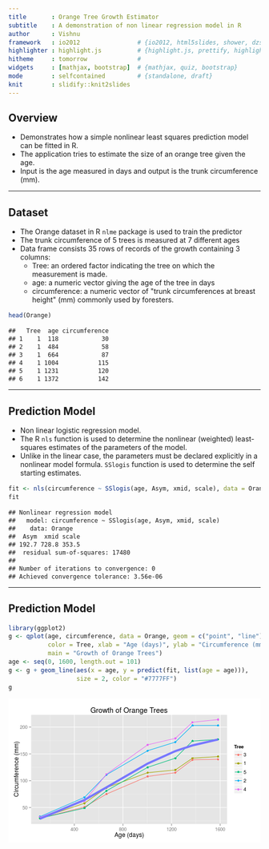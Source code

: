 ```yaml
---
title       : Orange Tree Growth Estimator
subtitle    : A demonstration of non linear regression model in R 
author      : Vishnu
framework   : io2012                # {io2012, html5slides, shower, dzslides, ...}
highlighter : highlight.js          # {highlight.js, prettify, highlight}
hitheme     : tomorrow              # 
widgets     : [mathjax, bootstrap]  # {mathjax, quiz, bootstrap}
mode        : selfcontained         # {standalone, draft}
knit        : slidify::knit2slides
---
```



## Overview

- Demonstrates how a simple nonlinear least squares prediction model can be fitted
in R.
- The application tries to estimate the size of an orange tree given the age.
- Input is the age measured in days and output is the trunk circumference (mm).

---

## Dataset

- The Orange dataset in R `nlme` package is used to train the predictor
- The trunk circumference of 5 trees is measured at 7 different  ages
- Data frame consists 35 rows of records of the growth containing 3 columns:
    * Tree: an ordered factor indicating the tree on which the measurement is made.
    * age: a numeric vector giving the age of the tree in days
    * circumference: a numeric vector of "trunk circumferences at breast height" (mm) commonly used by foresters.



```r
head(Orange)
```

```
##   Tree  age circumference
## 1    1  118            30
## 2    1  484            58
## 3    1  664            87
## 4    1 1004           115
## 5    1 1231           120
## 6    1 1372           142
```

---

## Prediction Model

- Non linear logistic regression model.
- The R `nls` function is used to determine the nonlinear (weighted) least-squares estimates of the parameters of the model.
- Unlike in the linear case, the parameters must be declared explicitly in a nonlinear model formula. `SSlogis` function is used to determine the self starting estimates.


```r
fit <- nls(circumference ~ SSlogis(age, Asym, xmid, scale), data = Orange)
fit
```

```
## Nonlinear regression model
##   model: circumference ~ SSlogis(age, Asym, xmid, scale)
##    data: Orange
##  Asym  xmid scale 
## 192.7 728.8 353.5 
##  residual sum-of-squares: 17480
## 
## Number of iterations to convergence: 0 
## Achieved convergence tolerance: 3.56e-06
```

---

## Prediction Model


```r
library(ggplot2)
g <- qplot(age, circumference, data = Orange, geom = c("point", "line"), 
           color = Tree, xlab = "Age (days)", ylab = "Circumference (mm)",
           main = "Growth of Orange Trees")
age <- seq(0, 1600, length.out = 101)
g <- g + geom_line(aes(x = age, y = predict(fit, list(age = age))), 
                   size = 2, color = "#7777FF")
g
```

![plot of chunk simpleplot](assets/fig/simpleplot-1.png) 

